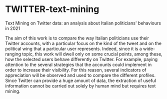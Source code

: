 # TWITTER-text-mining
Text Mining on Twitter data: an analysis about Italian politicians' behaviours in 2021

The aim of this work is to compare the way Italian politicians use their Twitter
accounts, with a particular focus on the kind of the tweet and on the political wing
that a particular user represents. Indeed, since it is a wide-ranging topic, this work
will dwell only on some crucial points, among these, how the selected users behave
differently on Twitter. For example, paying attention to the several strategies that
the accounts could implement in order to increase their visibility. For this reason,
several indicators of appreciation will be observed and used to compare the
different profiles. Since Twitter can provide a huge amount of data, the extraction
of useful information cannot be carried out solely by human mind but requires text
mining.

